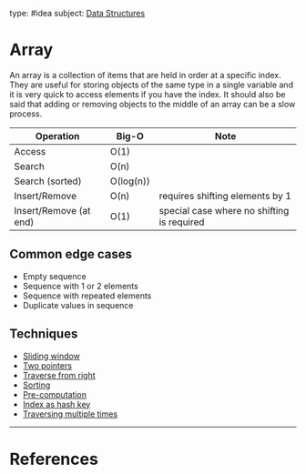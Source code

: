type: #idea
subject: [Data Structures](Data-Structures.md)
<!-- Subject should be a hub note -->
# Array

An array is a collection of items that are held in order at a specific index. They are useful for storing objects of the same type in a single variable and it is very quick to access elements if you have the index. It should also be said that adding or removing objects to the middle of an array can be a slow process. 

| Operation | Big-O | Note |
|-----------|-------|------|
| Access | O(1) | |
| Search | O(n) | |
| Search (sorted) | O(log(n)) | |
| Insert/Remove | O(n) | requires shifting elements by 1 |
| Insert/Remove (at end) | O(1) | special case where no shifting is required |

## Common edge cases

- Empty sequence
- Sequence with 1 or 2 elements
- Sequence with repeated elements
- Duplicate values in sequence

## Techniques

- [Sliding window](Sliding-window)
- [Two pointers](Two-pointers)
- [Traverse from right](Traverse-from-right)
- [Sorting](Sorting)
- [Pre-computation](Pre-computation)
- [Index as hash key](Index-as-hash-key)
- [Traversing multiple times](Traversing-multiple-times)

---
# References
<!-- What references back up this idea -->
